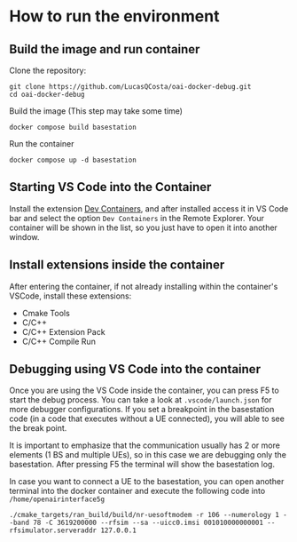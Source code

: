 # How to run the environment
## Build the image and run container
Clone the repository:
```
git clone https://github.com/LucasQCosta/oai-docker-debug.git
cd oai-docker-debug 
```
Build the image (This step may take some time)
```
docker compose build basestation
```
Run the container
```
docker compose up -d basestation
```
## Starting VS Code into the Container
Install the extension [Dev Containers](https://marketplace.visualstudio.com/items?itemName=ms-vscode-remote.remote-containers), and after installed access it in VS Code bar and select the option `Dev Containers` in the Remote Explorer. Your container will be shown in the list, so you just have to open it into another window.

## Install extensions inside the container
After entering the container, if not already installing within the container's VSCode, install these extensions:
  - Cmake Tools
  - C/C++
  - C/C++ Extension Pack
  - C/C++ Compile Run

## Debugging using VS Code into the container
Once you are using the VS Code inside the container, you can press F5 to start the debug process. You can take a look at `.vscode/launch.json` for more debugger configurations. If you set a breakpoint in the basestation code (in a code that executes without a UE connected), you will able to see the break point.

It is important to emphasize that the communication usually has 2 or more elements (1 BS and multiple UEs), so in this case we are debugging only the basestation. After pressing F5 the terminal will show the basestation log.

In case you want to connect a UE to the basestation, you can open another terminal into the docker container and execute the following code into `/home/openairinterface5g`

```
./cmake_targets/ran_build/build/nr-uesoftmodem -r 106 --numerology 1 --band 78 -C 3619200000 --rfsim --sa --uicc0.imsi 001010000000001 --rfsimulator.serveraddr 127.0.0.1
```

